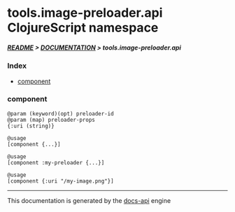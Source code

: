 
# tools.image-preloader.api ClojureScript namespace

##### [README](../../../../README.md) > [DOCUMENTATION](../../../COVER.md) > tools.image-preloader.api

### Index

- [component](#component)

### component

```
@param (keyword)(opt) preloader-id
@param (map) preloader-props
{:uri (string)}
```

```
@usage
[component {...}]
```

```
@usage
[component :my-preloader {...}]
```

```
@usage
[component {:uri "/my-image.png"}]
```

---

This documentation is generated by the [docs-api](https://github.com/bithandshake/docs-api) engine

